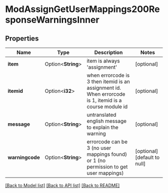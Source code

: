 # ModAssignGetUserMappings200ResponseWarningsInner

## Properties

Name | Type | Description | Notes
------------ | ------------- | ------------- | -------------
**item** | Option<**String**> | item is always 'assignment' | [optional]
**itemid** | Option<**i32**> | when errorcode is 3 then itemid is an assignment id. When errorcode is 1, itemid is a course module id | [optional]
**message** | Option<**String**> | untranslated english message to explain the warning | [optional]
**warningcode** | Option<**String**> | errorcode can be 3 (no user mappings found) or 1 (no permission to get user mappings) | [optional][default to null]

[[Back to Model list]](../README.md#documentation-for-models) [[Back to API list]](../README.md#documentation-for-api-endpoints) [[Back to README]](../README.md)


